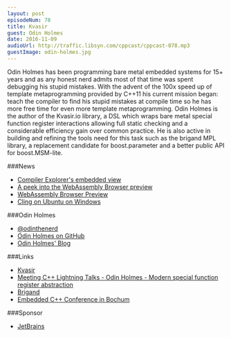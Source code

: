 ```yaml
---
layout: post
episodeNum: 78
title: Kvasir
guest: Odin Holmes
date: 2016-11-09
audioUrl: http://traffic.libsyn.com/cppcast/cppcast-078.mp3
guestImage: odin-holmes.jpg
---
```


Odin Holmes has been programming bare metal embedded systems for 15+ years and as any honest nerd admits most of that time was spent debugging his stupid mistakes. With the advent of the 100x speed up of template metaprogramming provided by C++11 his current mission began: teach the compiler to find his stupid mistakes at compile time so he has more free time for even more template metaprogramming. Odin Holmes is the author of the Kvasir.io library, a DSL which wraps bare metal special function register interactions allowing full static checking and a considerable efficiency gain over common practice. He is also active in building and refining the tools need for this task such as the brigand MPL library, a replacement candidate for boost.parameter and a better public API for boost.MSM-lite.

###News

 - [Compiler Explorer's embedded view](http://xania.org/201611/compiler-explorer-now-supports-embedded-view)
 - [A peek into the WebAssembly Browser preview](https://blogs.windows.com/msedgedev/2016/10/31/webassembly-browser-preview/#FkxTj26Ahp54efus.97)
 - [WebAssembly Browser Preview](https://hacks.mozilla.org/2016/10/webassembly-browser-preview/)
 - [Cling on Ubuntu on Windows](https://www.youtube.com/watch?v=PLF5Y5BXD_g)
 
###Odin Holmes

 - [@odinthenerd](https://twitter.com/odinthenerd)
 - [Odin Holmes on GitHub](https://github.com/porkybrain)
 - [Odin Holmes' Blog](http://odinthenerd.blogspot.com/)
 
###Links

 - [Kvasir](http://kvasir.io/)
 - [Meeting C++ Lightning Talks - Odin Holmes - Modern special function register abstraction](https://www.youtube.com/watch?v=AKAYc9ZFBhk)
 - [Brigand](https://github.com/edouarda/brigand)
 - [Embedded C++ Conference in Bochum](http://www.embo.io/)
 
###Sponsor

- [JetBrains](https://www.jetbrains.com/cpp/?utm_source=cppcast&utm_medium=podcast&utm_content=cppcast-podcast&utm_campaign=cpp)

